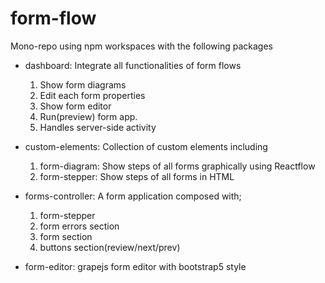 # form-flow

Mono-repo using npm workspaces with the following packages

* dashboard: Integrate all functionalities of form flows
  1. Show form diagrams
  2. Edit each form properties
  3. Show form editor
  4. Run(preview) form app.
  5. Handles server-side activity

* custom-elements: Collection of custom elements including
  1. form-diagram: Show steps of all forms graphically using Reactflow
  2. form-stepper: Show steps of all forms in HTML

* forms-controller: A form application composed with;
  1. form-stepper
  2. form errors section
  3. form section
  4. buttons section(review/next/prev)

* form-editor: grapejs form editor with bootstrap5 style
